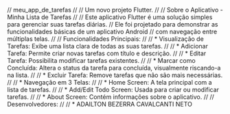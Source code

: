 // meu_app_de_tarefas
//
// Um novo projeto Flutter.
//
// Sobre o Aplicativo - Minha Lista de Tarefas
//
// Este aplicativo Flutter é uma solução simples para gerenciar suas tarefas diárias.
// Ele foi projetado para demonstrar as funcionalidades básicas de um aplicativo Android
// com navegação entre múltiplas telas.
//
// Funcionalidades Principais:
//
// * Visualização de Tarefas: Exibe uma lista clara de todas as suas tarefas.
//
// * Adicionar Tarefa: Permite criar novas tarefas com título e descrição.
//
// * Editar Tarefa: Possibilita modificar tarefas existentes.
//
// * Marcar como Concluída: Altera o status da tarefa para concluída, visualmente riscando-a na lista.
//
// * Excluir Tarefa: Remove tarefas que não são mais necessárias.
//
// * Navegação em 3 Telas:
//
//     * Home Screen: A tela principal com a lista de tarefas.
//
//     * Add/Edit Todo Screen: Usada para criar ou modificar tarefas.
//
//     * About Screen: Contém informações sobre o aplicativo.
//
// Desenvolvedores:
//
// * ADAILTON BEZERRA CAVALCANTI NETO